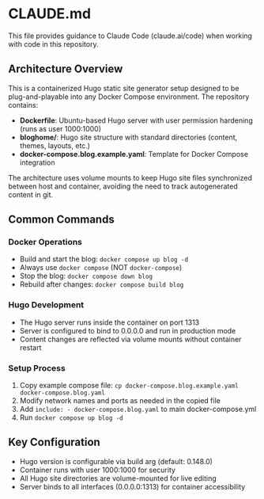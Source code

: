 # CLAUDE.md

This file provides guidance to Claude Code (claude.ai/code) when working with code in this repository.

## Architecture Overview

This is a containerized Hugo static site generator setup designed to be plug-and-playable into any Docker Compose environment. The repository contains:

- **Dockerfile**: Ubuntu-based Hugo server with user permission hardening (runs as user 1000:1000)
- **bloghome/**: Hugo site structure with standard directories (content, themes, layouts, etc.)
- **docker-compose.blog.example.yaml**: Template for Docker Compose integration

The architecture uses volume mounts to keep Hugo site files synchronized between host and container, avoiding the need to track autogenerated content in git.

## Common Commands

### Docker Operations
- Build and start the blog: `docker compose up blog -d`
- Always use `docker compose` (NOT `docker-compose`)
- Stop the blog: `docker compose down blog`
- Rebuild after changes: `docker compose build blog`

### Hugo Development
- The Hugo server runs inside the container on port 1313
- Server is configured to bind to 0.0.0.0 and run in production mode
- Content changes are reflected via volume mounts without container restart

### Setup Process
1. Copy example compose file: `cp docker-compose.blog.example.yaml docker-compose.blog.yaml`
2. Modify network names and ports as needed in the copied file
3. Add `include: - docker-compose.blog.yaml` to main docker-compose.yml
4. Run `docker compose up blog -d`

## Key Configuration

- Hugo version is configurable via build arg (default: 0.148.0)
- Container runs with user 1000:1000 for security
- All Hugo site directories are volume-mounted for live editing
- Server binds to all interfaces (0.0.0.0:1313) for container accessibility